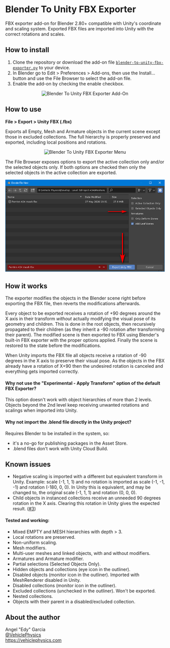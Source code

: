 
# Blender To Unity FBX Exporter

FBX exporter add-on for Blender 2.80+ compatible with Unity's coordinate and scaling system. Exported FBX files are imported into Unity with the correct rotations and scales.

## How to install

1. Clone the repository or download the add-on file [`blender-to-unity-fbx-exporter.py`](/blender-to-unity-fbx-exporter.py) to your device.
2. In Blender go to Edit > Preferences > Add-ons, then use the Install… button and use the File Browser to select the add-on file.
3. Enable the add-on by checking the enable checkbox.

<p align="center">
<img src="/img/blender-to-unity-fbx-exporter-addon.png" alt="Blender To Unity FBX Exporter Add-On">
</p>

## How to use

**File > Export > Unity FBX (.fbx)**

Exports all Empty, Mesh and Armature objects in the current scene except those in excluded collections. The full hierarchy is properly preserved and exported, including local positions and rotations.

<p align="center">
<img src="/img/blender-to-unity-fbx-exporter-menu.png" alt="Blender To Unity FBX Exporter Menu">
</p>

The File Browser exposes options to export the active collection only and/or the selected objects only. If both options are checked then only the selected objects in the active collection are exported.

<p align="center">
<img src="/img/blender-to-unity-fbx-exporter-options.png" alt="Blender To Unity FBX Exporter Options">
</p>

## How it works

The exporter modifies the objects in the Blender scene right before exporting the FBX file, then reverts the modifications afterwards.

Every object to be exported receives a rotation of +90 degrees around the X axis in their transform _without_ actually modifying the visual pose of its geometry and children. This is done in the root objects, then recursively propagated to their children (as they inherit a -90 rotation after transforming their parent). The modified scene is then exported to FBX using Blender's built-in FBX exporter with the proper options applied. Finally the scene is restored to the state before the modifications.

When Unity imports the FBX file all objects receive a rotation of -90 degrees in the X axis to preserve their visual pose. As the objects in the FBX already have a rotation of X+90 then the undesired rotation is canceled and everything gets imported correctly.

#### Why not use the "Experimental - Apply Transform" option of the default FBX Exporter?

This option doesn't work with object hierarchies of more than 2 levels. Objects beyond the 2nd level keep receiving unwanted rotations and scalings when imported into Unity.

#### Why not import the .blend file directly in the Unity project?

Requires Blender to be installed in the system, so:

- it's a no-go for publishing packages in the Asset Store.
- .blend files don't work with Unity Cloud Build.

## Known issues

- Negative scaling is imported with a different but equivalent transform in Unity. Example: scale (-1, 1, 1) and no rotation is imported as scale (-1, -1, -1) and rotation (-180, 0, 0). In Unity this is equivalent, and may be changed to, the original scale (-1, 1, 1) and rotation (0, 0, 0).
- Child objects in instanced collections receive an unneeded 90 degrees rotation in the X axis. Clearing this rotation in Unity gives the expected result. ([#3](https://github.com/EdyJ/blender-to-unity-fbx-exporter/issues/3))

#### Tested and working:

- Mixed EMPTY and MESH hierarchies with depth > 3.
- Local rotations are preserved.
- Non-uniform scaling.
- Mesh modifiers.
- Multi-user meshes and linked objects, with and without modifiers.
- Armatures and Armature modifier.
- Partial selections (Selected Objects Only).
- Hidden objects and collections (eye icon in the outliner).
- Disabled objects (monitor icon in the outliner). Imported with MeshRenderer disabled in Unity.
- Disabled collections (monitor icon in the outliner).
- Excluded collections (unchecked in the outliner). Won't be exported.
- Nested collections.
- Objects with their parent in a disabled/excluded collection.

## About the author

Angel "Edy" Garcia<br>
[@VehiclePhysics](https://twitter.com/VehiclePhysics)<br>
https://vehiclephysics.com
